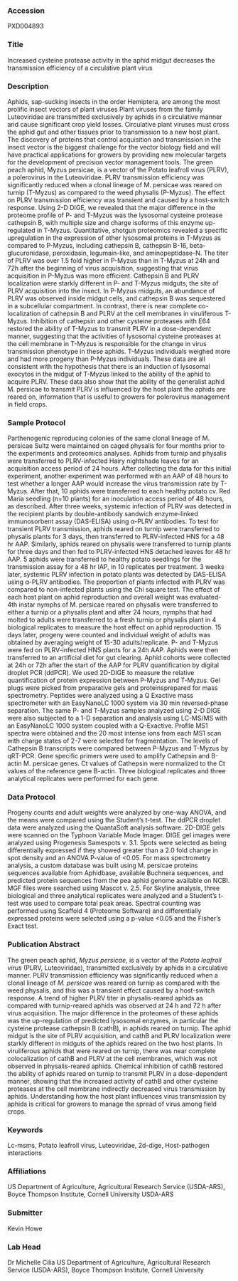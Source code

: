 ### Accession
PXD004893

### Title
Increased cysteine protease activity in the aphid midgut decreases the transmission efficiency of a circulative plant virus

### Description
Aphids, sap-sucking insects in the order Hemiptera, are among the most prolific insect vectors of plant viruses Plant viruses from the family Luteoviridae are transmitted exclusively by aphids in a circulative manner and cause significant crop yield losses. Circulative plant viruses must cross the aphid gut and other tissues prior to transmission to a new host plant. The discovery of proteins that control acquisition and transmission in the insect vector is the biggest challenge for the vector biology field and will have practical applications for growers by providing new molecular targets for the development of precision vector management tools. The green peach aphid, Myzus persicae, is a vector of the Potato leafroll virus (PLRV), a polerovirus in the Luteoviridae. PLRV transmission efficiency was significantly reduced when a clonal lineage of M. persicae was reared on turnip (T-Myzus) as compared to the weed physalis (P-Myzus). The effect on PLRV transmission efficiency was transient and caused by a host-switch response. Using 2-D DIGE, we revealed that the major difference in the proteome profile of P- and T-Myzus was the lysosomal cysteine protease cathepsin B, with multiple size and charge isoforms of this enzyme up-regulated in T-Myzus. Quantitative, shotgun proteomics revealed a specific upregulation in the expression of other lysosomal proteins in T-Myzus as compared to P-Myzus, including cathepsin B, cathepsin B-16, beta-glucuronidase, peroxidasin, legumain-like, and aminopeptidase-N. The titer of PLRV was over 1.5 fold higher in P-Myzus than in T-Myzus at 24h and 72h after the beginning of virus acquisition, suggesting that virus acquisition in P-Myzus was more efficient. Cathepsin B and PLRV localization were starkly different in P- and T-Myzus midguts, the site of PLRV acquisition into the insect. In P-Myzus midguts, an abundance of PLRV was observed inside midgut cells, and cathepsin B was sequestered in a subcellular compartment. In contrast, there is near complete co-localization of cathepsin B and PLRV at the cell membranes in viruliferous T-Myzus. Inhibition of cathepsin and other cysteine proteases with E64 restored the ability of T-Myzus to transmit PLRV in a dose-dependent manner, suggesting that the activities of lysosomal cysteine proteases at the cell membrane in T-Myzus is responsible for the change in virus transmission phenotype in these aphids. T-Myzus individuals weighed more and had more progeny than P-Myzus individuals. These data are all consistent with the hypothesis that there is an induction of lysosomal exocytos in the midgut of T-Myzus linked to the ability of the aphid to acquire PLRV. These data also show that the ability of the generalist aphid M. persicae to transmit PLRV is influenced by the host plant the aphids are reared on, information that is useful to growers for polerovirus management in field crops.

### Sample Protocol
Parthenogenic reproducing colonies of the same clonal lineage of M. persicae Sultz were maintained on caged physalis for four months prior to the experiments and proteomics analyses.  Aphids from turnip and physalis were transferred to PLRV-infected Hairy nightshade leaves for an acquisition access period of 24 hours. After collecting the data for this initial experiment, another experiment was performed with an AAP of 48 hours to test whether a longer AAP would increase the virus transmission rate by T-Myzus.  After that, 10 aphids were transferred to each healthy potato cv. Red Maria seedling (n=10 plants) for an inoculation access period of 48 hours, as described. After three weeks, systemic infection of PLRV was detected in the recipient plants by double-antibody sandwich enzyme-linked immunosorbent assay (DAS-ELISA) using α-PLRV antibodies.  To test for transient PLRV transmission, aphids reared on turnip were transferred to physalis plants for 3 days, then transferred to PLRV-infected HNS for a 48 hr AAP. Similarly, aphids reared on physalis were transferred to turnip plants for three days and then fed to PLRV-infected HNS detached leaves for 48 hr AAP. 5 aphids were transferred to healthy potato seedlings for the transmission assay for a 48 hr IAP, in 10 replicates per treatment. 3 weeks later, systemic PLRV infection in potato plants was detected by DAS-ELISA using α-PLRV antibodies. The proportion of plants infected with PLRV was compared to non-infected plants using the Chi square test. The effect of each host plant on aphid reproduction and overall weight was evaluated- 4th instar nymphs of M. persicae reared on physalis were transferred to either a turnip or a physalis plant and after 24 hours, nymphs that had molted to adults were transferred to a fresh turnip or physalis plant in 4 biological replicates to measure the host effect on aphid reproduction. 15 days later, progeny were counted and individual weight of adults was obtained by averaging weight of 15-30 adults/replicate.  P- and T-Myzus were fed on PLRV-infected HNS plants for a 24h AAP. Aphids were then transferred to an artificial diet for gut clearing. Aphid cohorts were collected at 24h or 72h after the start of the AAP for PLRV quantification by digital droplet PCR (ddPCR).  We used 2D-DIGE to measure the relative quantification of protein expression between P-Myzus and T-Myzus.  Gel plugs were picked from preparative gels and proteinsprepared for mass spectrometry. Peptides were analyzed using a Q Exactive mass spectrometer with an EasyNanoLC 1000 system via 30 min reversed-phase separation.   The same P- and T-Myzus samples analyzed using 2-D DIGE were also subjected to a 1-D separation and analysis using LC-MS/MS with an EasyNanoLC 1000 system coupled with a Q-Exactive.  Profile MS1 spectra were obtained and the 20 most intense ions from each MS1 scan with charge states of 2-7 were selected for fragmentation.   The levels of Cathepsin B transcripts were compared between P-Myzus and T-Myzus by qRT-PCR. Gene specific primers were used to amplify Cathepsin and B-actin M. persicae genes. Ct values of Cathepsin were normalized to the Ct values of the reference gene B-actin. Three biological replicates and three analytical replicates were performed for each gene.

### Data Protocol
Progeny counts and adult weights were analyzed by one-way ANOVA, and the means were compared using the Student’s t-test.  The ddPCR droplet data were analyzed using the QuantaSoft analysis software.  2D-DIGE gels were scanned on the Typhoon Variable Mode Imager.  DIGE gel images were analyzed using Progenesis Samespots v. 3.1. Spots were selected as being differentially expressed if they showed greater than a 2.0 fold change in spot density and an ANOVA P-value of <0.05.    For mass spectrometry analysis, a custom database was built using M. persicae proteins sequences available from Aphidbase, available Buchnera sequences, and predicted protein sequences from the pea aphid genome available on NCBI. MGF files were searched using Mascot v. 2.5.   For Skyline analysis, three biological and three analytical replicates were analyzed and a Student’s t-test was used to compare total peak areas. Spectral counting was performed using Scaffold 4 (Proteome Software) and differentially expressed proteins were selected using a p-value <0.05 and the Fisher’s Exact test.

### Publication Abstract
The green peach aphid, <i>Myzus persicae</i>, is a vector of the <i>Potato leafroll virus</i> (PLRV, Luteoviridae), transmitted exclusively by aphids in a circulative manner. PLRV transmission efficiency was significantly reduced when a clonal lineage of <i>M. persicae</i> was reared on turnip as compared with the weed physalis, and this was a transient effect caused by a host-switch response. A trend of higher PLRV titer in physalis-reared aphids as compared with turnip-reared aphids was observed at 24 h and 72 h after virus acquisition. The major difference in the proteomes of these aphids was the up-regulation of predicted lysosomal enzymes, in particular the cysteine protease cathepsin B (cathB), in aphids reared on turnip. The aphid midgut is the site of PLRV acquisition, and cathB and PLRV localization were starkly different in midguts of the aphids reared on the two host plants. In viruliferous aphids that were reared on turnip, there was near complete colocalization of cathB and PLRV at the cell membranes, which was not observed in physalis-reared aphids. Chemical inhibition of cathB restored the ability of aphids reared on turnip to transmit PLRV in a dose-dependent manner, showing that the increased activity of cathB and other cysteine proteases at the cell membrane indirectly decreased virus transmission by aphids. Understanding how the host plant influences virus transmission by aphids is critical for growers to manage the spread of virus among field crops.

### Keywords
Lc-msms, Potato leafroll virus, Luteoviridae, 2d-dige, Host-pathogen interactions

### Affiliations
US Department of Agriculture, Agricultural Research Service (USDA-ARS), Boyce Thompson Institute, Cornell University
USDA-ARS

### Submitter
Kevin Howe

### Lab Head
Dr Michelle Cilia
US Department of Agriculture, Agricultural Research Service (USDA-ARS), Boyce Thompson Institute, Cornell University


